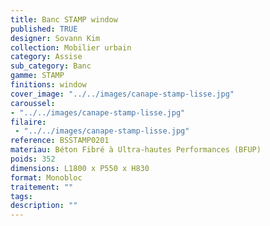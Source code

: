 ```yaml
---
title: Banc STAMP window 
published: TRUE
designer: Sovann Kim
collection: Mobilier urbain
category: Assise
sub_category: Banc
gamme: STAMP
finitions: window
cover_image: "../../images/canape-stamp-lisse.jpg"
caroussel: 
- "../../images/canape-stamp-lisse.jpg"
filaire: 
 - "../../images/canape-stamp-lisse.jpg"
reference: BSSTAMP0201
materiau: Béton Fibré à Ultra-hautes Performances (BFUP)
poids: 352
dimensions: L1800 x P550 x H830 
format: Monobloc
traitement: ""
tags: 
description: ""
---
```

